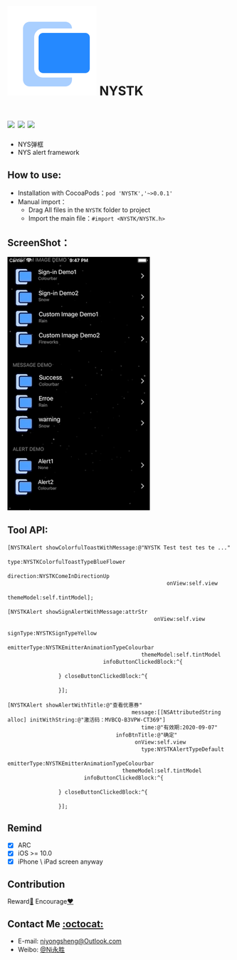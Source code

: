 ![(logo)](https://github.com/niyongsheng/NYSTK/blob/master/logo.png?raw=true)
NYSTK
===
[![](https://img.shields.io/badge/platform-iOS-orange.svg)](https://developer.apple.com/ios/)
[![](http://img.shields.io/travis/CocoaPods/CocoaPods/master.svg?style=flat)](https://travis-ci.org/CocoaPods/NYSMC)
[![](https://img.shields.io/badge/license-MIT-blue.svg)](https://github.com/niyongsheng/NYSMC/blob/master/LICENSE)
===
* NYS弹框
* NYS alert framework

## <a id="How_to_use:"></a>How to use:
* Installation with CocoaPods：`pod 'NYSTK','~>0.0.1'`
* Manual import：
    * Drag All files in the `NYSTK` folder to project
    * Import the main file：`#import <NYSTK/NYSTK.h>`

## ScreenShot：
![image](https://github.com/niyongsheng/niyongsheng.github.io/blob/master/Document/nystkDemo.gif)

## <a id="Tool_API:"></a>Tool API:
```objc
[NYSTKAlert showColorfulToastWithMessage:@"NYSTK Test test tes te ..."
                                                    type:NYSTKColorfulToastTypeBlueFlower
                                               direction:NYSTKComeInDirectionUp
                                                  onView:self.view
                                              themeModel:self.tintModel];

[NYSTKAlert showSignAlertWithMessage:attrStr
                                              onView:self.view
                                            signType:NYSTKSignTypeYellow
                                         emitterType:NYSTKEmitterAnimationTypeColourbar
                                          themeModel:self.tintModel
                              infoButtonClickedBlock:^{
                    
                } closeButtonClickedBlock:^{
                    
                }];

[NYSTKAlert showAlertWithTitle:@"查看优惠券"
                                       message:[[NSAttributedString alloc] initWithString:@"激活码：MVBCQ-B3VPW-CT369"]
                                          time:@"有效期:2020-09-07"
                                  infoBtnTitle:@"确定"
                                        onView:self.view
                                          type:NYSTKAlertTypeDefault
                                   emitterType:NYSTKEmitterAnimationTypeColourbar
                                    themeModel:self.tintModel
                        infoButtonClickedBlock:^{
                    
                } closeButtonClickedBlock:^{
                    
                }];                                                              
```

<!--
* Step 1.Add Shell
```shell

```
* Step 2.AppDelegate.m
```objc

```
-->
## Remind
- [x] ARC
- [x] iOS >= 10.0
- [x] iPhone \ iPad screen anyway

## Contribution
Reward[:lollipop:](https://github.com/niyongsheng/niyongsheng.github.io/blob/master/Beg/README.md)  Encourage[:heart:](https://github.com/niyongsheng/NYSTK/stargazers)

## Contact Me [:octocat:](https://niyongsheng.github.io)
* E-mail: niyongsheng@Outlook.com
* Weibo: [@Ni永胜](https://weibo.com/u/7317805089)
